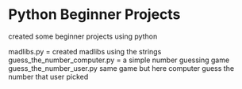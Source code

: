# Python Beginner Projects
created some beginner projects using python

madlibs.py = created madlibs using the strings
guess_the_number_computer.py = a simple number guessing game
guess_the_number_user.py same game but here computer guess the number that user picked
